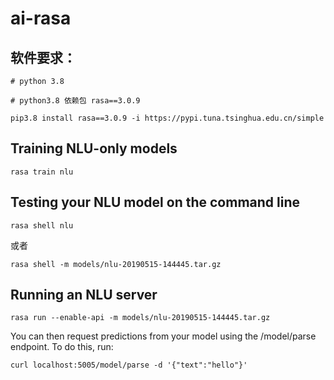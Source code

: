 # ai-rasa

## 软件要求：
```
# python 3.8

# python3.8 依赖包 rasa==3.0.9

pip3.8 install rasa==3.0.9 -i https://pypi.tuna.tsinghua.edu.cn/simple

```

## Training NLU-only models

```
rasa train nlu
```

## Testing your NLU model on the command line

```
rasa shell nlu
```

或者 

```
rasa shell -m models/nlu-20190515-144445.tar.gz
```

## Running an NLU server

```
rasa run --enable-api -m models/nlu-20190515-144445.tar.gz
```

You can then request predictions from your model using the /model/parse endpoint. To do this, run:

```
curl localhost:5005/model/parse -d '{"text":"hello"}'
```



